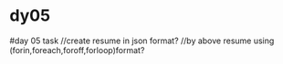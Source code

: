 # dy05
#day 05 task
//create resume in json format?
//by above resume using (forin,foreach,foroff,forloop)format?
